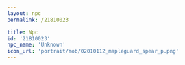 ```yaml
---
layout: npc
permalink: /21810023

title: Npc
id: '21810023'
npc_name: 'Unknown'
icon_url: 'portrait/mob/02010112_mapleguard_spear_p.png'
---
```

